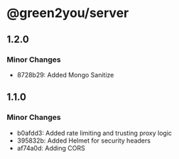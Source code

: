 # @green2you/server

## 1.2.0

### Minor Changes

- 8728b29: Added Mongo Sanitize

## 1.1.0

### Minor Changes

- b0afdd3: Added rate limiting and trusting proxy logic
- 395832b: Added Helmet for security headers
- af74a0d: Adding CORS
